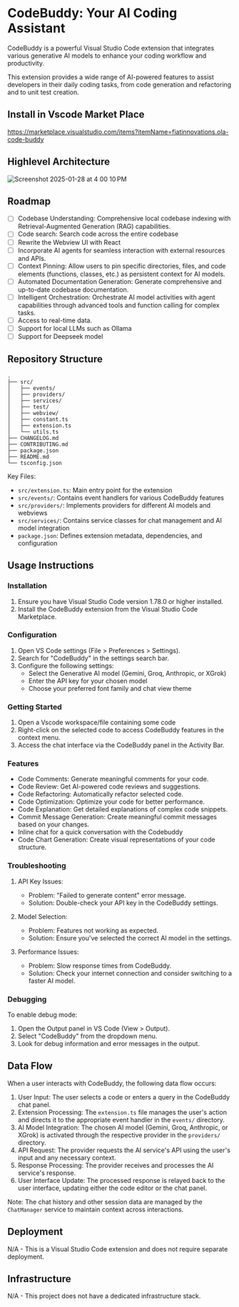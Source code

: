 # CodeBuddy: Your AI Coding Assistant

CodeBuddy is a powerful Visual Studio Code extension that integrates various generative AI models to enhance your coding workflow and productivity.

This extension provides a wide range of AI-powered features to assist developers in their daily coding tasks, from code generation and refactoring and to unit test creation.

## Install in Vscode Market Place
https://marketplace.visualstudio.com/items?itemName=fiatinnovations.ola-code-buddy

## Highlevel Architecture
![Screenshot 2025-01-28 at 4 00 10 PM](https://github.com/user-attachments/assets/99d610f9-3e88-4f43-9198-61629fed5eaf)


## Roadmap
- [ ] Codebase Understanding: Comprehensive local codebase indexing with Retrieval-Augmented Generation (RAG) capabilities.
- [ ] Code search: Search code across the entire codebase
- [ ] Rewrite the Webview UI with React
- [ ] Incorporate AI agents for seamless interaction with external resources and APIs.
- [ ] Context Pinning: Allow users to pin specific directories, files, and code elements (functions, classes, etc.) as persistent context for AI models.
- [ ] Automated Documentation Generation: Generate comprehensive and up-to-date codebase documentation.
- [ ] Intelligent Orchestration: Orchestrate AI model activities with agent capabilities through advanced tools and function calling for complex tasks.
- [ ] Access to real-time data.
- [ ] Support for local LLMs such as Ollama
- [ ] Support for Deepseek model

## Repository Structure

```
.
├── src/
│   ├── events/
│   ├── providers/
│   ├── services/
│   ├── test/
│   ├── webview/
│   ├── constant.ts
│   ├── extension.ts
│   └── utils.ts
├── CHANGELOG.md
├── CONTRIBUTING.md
├── package.json
├── README.md
└── tsconfig.json
```

Key Files:

- `src/extension.ts`: Main entry point for the extension
- `src/events/`: Contains event handlers for various CodeBuddy features
- `src/providers/`: Implements providers for different AI models and webviews
- `src/services/`: Contains service classes for chat management and AI model integration
- `package.json`: Defines extension metadata, dependencies, and configuration

## Usage Instructions

### Installation

1. Ensure you have Visual Studio Code version 1.78.0 or higher installed.
2. Install the CodeBuddy extension from the Visual Studio Code Marketplace.

### Configuration

1. Open VS Code settings (File > Preferences > Settings).
2. Search for "CodeBuddy" in the settings search bar.
3. Configure the following settings:
   - Select the Generative AI model (Gemini, Groq, Anthropic, or XGrok)
   - Enter the API key for your chosen model
   - Choose your preferred font family and chat view theme

### Getting Started

1. Open a Vscode workspace/file containing some code
2. Right-click on the selected code to access CodeBuddy features in the context menu.
3. Access the chat interface via the CodeBuddy panel in the Activity Bar.

### Features

- Code Comments: Generate meaningful comments for your code.
- Code Review: Get AI-powered code reviews and suggestions.
- Code Refactoring: Automatically refactor selected code.
- Code Optimization: Optimize your code for better performance.
- Code Explanation: Get detailed explanations of complex code snippets.
- Commit Message Generation: Create meaningful commit messages based on your changes.
- Inline chat for a quick conversation with the Codebuddy
- Code Chart Generation: Create visual representations of your code structure.

### Troubleshooting

1. API Key Issues:

   - Problem: "Failed to generate content" error message.
   - Solution: Double-check your API key in the CodeBuddy settings.

2. Model Selection:

   - Problem: Features not working as expected.
   - Solution: Ensure you've selected the correct AI model in the settings.

3. Performance Issues:
   - Problem: Slow response times from CodeBuddy.
   - Solution: Check your internet connection and consider switching to a faster AI model.

### Debugging

To enable debug mode:

1. Open the Output panel in VS Code (View > Output).
2. Select "CodeBuddy" from the dropdown menu.
3. Look for debug information and error messages in the output.

## Data Flow

When a user interacts with CodeBuddy, the following data flow occurs:

1. User Input: The user selects a code or enters a query in the CodeBuddy chat panel.
2. Extension Processing: The `extension.ts` file manages the user's action and directs it to the appropriate event handler in the `events/` directory.
3. AI Model Integration: The chosen AI model (Gemini, Groq, Anthropic, or XGrok) is activated through the respective provider in the `providers/` directory.
4. API Request: The provider requests the AI service's API using the user's input and any necessary context.
5. Response Processing: The provider receives and processes the AI service's response.
6. User Interface Update: The processed response is relayed back to the user interface, updating either the code editor or the chat panel.

Note: The chat history and other session data are managed by the `ChatManager` service to maintain context across interactions.

## Deployment

N/A - This is a Visual Studio Code extension and does not require separate deployment.

## Infrastructure

N/A - This project does not have a dedicated infrastructure stack.
